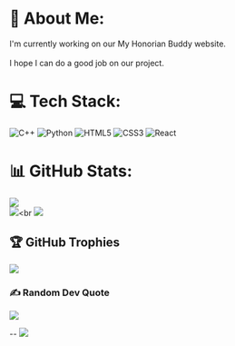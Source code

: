 # 💫 About Me:
I'm currently working on our My Honorian Buddy website.<br><br>I hope I can do a good job on our project.<br>


# 💻 Tech Stack:
![C++](https://img.shields.io/badge/c++-%2300599C.svg?style=for-the-badge&logo=c%2B%2B&logoColor=white) ![Python](https://img.shields.io/badge/python-3670A0?style=for-the-badge&logo=python&logoColor=ffdd54) ![HTML5](https://img.shields.io/badge/html5-%23E34F26.svg?style=for-the-badge&logo=html5&logoColor=white) ![CSS3](https://img.shields.io/badge/css3-%231572B6.svg?style=for-the-badge&logo=css3&logoColor=white) ![React](https://img.shields.io/badge/react-%2320232a.svg?style=for-the-badge&logo=react&logoColor=%2361DAFB)
# 📊 GitHub Stats:
![](https://github-readme-stats.vercel.app/api?username=Seshiruu&theme=dark&hide_border=false&include_all_commits=true&count_private=true)<br>
![](https://github-readme-streak-stats.herokuapp.com/?user=Seshiruu&theme=dark&hide_border=false)<br
![](https://github-readme-stats.vercel.app/api/top-langs/?username=Seshiruu&theme=dark&hide_border=false&include_all_commits=true&count_private=true&layout=compact)<br>

## 🏆 GitHub Trophies
![](https://github-profile-trophy.vercel.app/?username=Seshiruu&theme=radical&no-frame=false&no-bg=false&margin-w=4)

### ✍️ Random Dev Quote
![](https://quotes-github-readme.vercel.app/api?type=horizontal&theme=radical)

--
[![](https://visitcount.itsvg.in/api?id=Seshiruu&icon=0&color=0)](https://visitcount.itsvg.in)

<!-- Proudly created with GPRM ( https://gprm.itsvg.in ) -->
